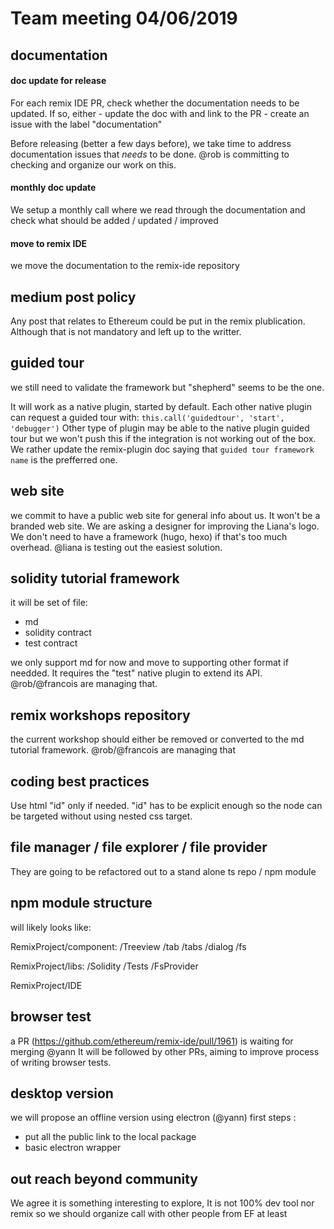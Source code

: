 # Team meeting 04/06/2019

## documentation

#### doc update for release

For each remix IDE PR, check whether the documentation needs to be updated.
If so, either 
    - update the doc with and link to the PR
    - create an issue with the label "documentation"

Before releasing (better a few days before), we take time to address documentation issues that *needs* to be done. @rob is committing to checking and organize our work on this.

#### monthly doc update

We setup a monthly call where we read through the documentation and check what should be added / updated / improved

#### move to remix IDE

we move the documentation to the remix-ide repository

## medium post policy

Any post that relates to Ethereum could be put in the remix plublication.
Although that is not mandatory and left up to the writter.

## guided tour

we still need to validate the framework but "shepherd" seems to be the one.

It will work as a native plugin, started by default.
Each other native plugin can request a guided tour with:
`this.call('guidedtour', 'start', 'debugger')`
Other type of plugin may be able to the native plugin guided tour but we won't push this if the integration is not working out of the box. 
We rather update the remix-plugin doc saying that `guided tour framework name` is the prefferred one.

## web site

we commit to have a public web site for general info about us.
It won't be a branded web site.
We are asking a designer for improving the Liana's logo.
We don't need to have a framework (hugo, hexo) if that's too much overhead.
@liana is testing out the easiest solution.

## solidity tutorial framework

it will be set of file:
 - md
 - solidity contract
 - test contract

we only support md for now and move to supporting other format if needded.
It requires the "test" native plugin to extend its API.
@rob/@francois are managing that.

## remix workshops repository

the current workshop should either be removed or converted to the md tutorial framework.
@rob/@francois are managing that


## coding best practices

Use html "id" only if needed.
"id" has to be explicit enough so the node can be targeted without using nested css target.

## file manager / file explorer / file provider

They are going to be refactored out to a stand alone ts repo / npm module

## npm module structure

will likely looks like:

RemixProject/component:
/Treeview
/tab
/tabs
/dialog
/fs
                      
RemixProject/libs:
/Solidity
/Tests
/FsProvider
                 
RemixProject/IDE

## browser test

a PR (https://github.com/ethereum/remix-ide/pull/1961) is waiting for merging @yann
It will be followed by other PRs, aiming to improve process of writing browser tests.

## desktop version

we will propose an offline version using electron (@yann)
first steps :
- put all the public link to the local package
- basic electron wrapper

## out reach beyond community

We agree it is something interesting to explore, 
It is not 100% dev tool nor remix so we should organize call with other people from EF at least
                      
